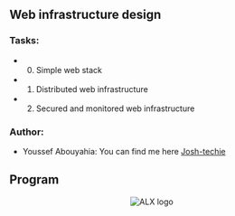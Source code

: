 ## Web infrastructure design

### Tasks:
- 0. Simple web stack
- 1. Distributed web infrastructure
- 2. Secured and monitored web infrastructure


### Author: 
- Youssef Abouyahia: You can find me here [Josh-techie](https://github.com/Josh-techie)

## Program
<div align="center">
  <img src="https://lh3.googleusercontent.com/vH1HTHhq7BIEuhIDuEc2Wrc2LgZigsJEWDR56ALuDFRZv9-jqCgHNHuBHIB-fLrrbwp7tJ8b7qeIJo0VtHUh=s0" alt="ALX logo">
  </div>
